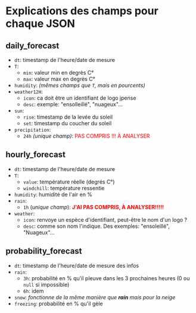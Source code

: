 # Explications des champs pour chaque JSON

## daily_forecast
* `dt`: timestamp de l'heure/date de mesure
* `T`: 
    * `min`: valeur min en degrès C°
    * `max`: valeur max en degrès C°
* `humidity`: *(mêmes champs que `T`, mais en pourcents)*
* `weather12H`: 
    * `icon`: ca doit être un identifiant de logo jpense
    * `desc`: exemple: "ensolleillé", "nuageux"...
* `sun`:
    * `rise`: timestamp de la levée du soleil
    * `set`: timestamp du coucher du soleil
* `precipitation`:
    * `24h` *(unique champ)*: <span style="color: red;">PAS COMPRIS !!! À ANALYSER </span>

## hourly_forecast
* `dt`: timestamp de l'heure/date de mesure
* `T`: 
    * `value`: température réelle (degrés C°)
    * `windchill`: température ressentie
* `humidity`: humidité de l'air en %
* `rain`:
    * `1h` (*unique champ*): <span style="color: red;">**J'AI PAS COMPRIS, À ANALYSER!!!!!**</span>
*  `weather`:
    * `icon`: renvoye un espèce d'identifiant, peut-être le nom d'un logo ?
    * `desc`: comme son nom l'indique. Des exemples: "ensoleillé", "Nuageux"...

## probability_forecast
* `dt`: timestamp de l'heure/date de mesure des infos
* `rain`:
    * `3h`: probabilité en % qu'il pleuve dans les 3 prochaines heures (0 ou `null` si impossible)
    * `6h`: idem
* `snow`: *fonctionne de la même manière que **rain** mais pour la neige*
* `freezing`: probabilité en % qu'il gèle